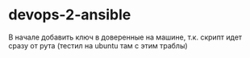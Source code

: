 # devops-2-ansible

В начале добавить ключ в доверенные на машине, т.к. скрипт идет сразу от рута (тестил на ubuntu там с этим траблы)
